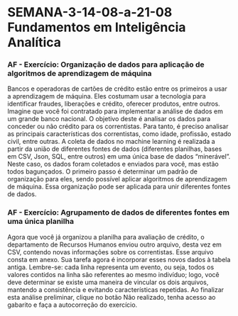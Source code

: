 # SEMANA-3-14-08-a-21-08 Fundamentos em Inteligência Analítica
### AF - Exercício: Organização de dados para aplicação de algoritmos de aprendizagem de máquina

Bancos e operadoras de cartões de crédito estão entre os primeiros a usar a aprendizagem de máquina. Eles costumam usar a tecnologia para identificar fraudes, liberações e crédito, oferecer produtos, entre outros. Imagine que você foi contratado para implementar a análise de dados em um grande banco nacional. O objetivo deste é analisar os dados para conceder ou não crédito para os correntistas. Para tanto, é preciso analisar as principais características dos correntistas, como idade, profissão, estado civil, entre outras.
A coleta de dados no machine learning é realizada a partir da união de diferentes fontes de dados (diferentes planilhas, bases em CSV, Json, SQL, entre outros) em uma única base de dados “minerável”.
Neste caso, os dados foram coletados e enviados para você, mas estão todos bagunçados. O primeiro passo é determinar um padrão de organização para eles, sendo possível aplicar algoritmos de aprendizagem de máquina. Essa organização pode ser aplicada para unir diferentes fontes de dados.

### AF - Exercício: Agrupamento de dados de diferentes fontes em uma única planilha

Agora que você já organizou a planilha para avaliação de crédito, o departamento de Recursos Humanos enviou outro arquivo, desta vez em CSV, contendo novas informações sobre os correntistas. Esse arquivo consta em anexo. Sua tarefa agora é incorporar esses novos dados à tabela antiga.
Lembre-se: cada linha representa um evento, ou seja, todos os valores contidos na linha são referentes ao mesmo indivíduo; logo, você deve determinar se existe uma maneira de vincular os dois arquivos, mantendo a consistência e evitando características repetidas.
Ao finalizar esta análise preliminar, clique no botão Não realizado, tenha acesso ao gabarito e faça a autocorreção do exercício.
